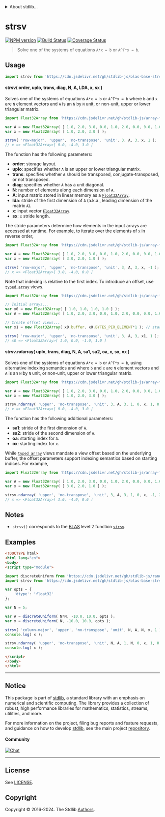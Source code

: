 <!--

@license Apache-2.0

Copyright (c) 2024 The Stdlib Authors.

Licensed under the Apache License, Version 2.0 (the "License");
you may not use this file except in compliance with the License.
You may obtain a copy of the License at

   http://www.apache.org/licenses/LICENSE-2.0

Unless required by applicable law or agreed to in writing, software
distributed under the License is distributed on an "AS IS" BASIS,
WITHOUT WARRANTIES OR CONDITIONS OF ANY KIND, either express or implied.
See the License for the specific language governing permissions and
limitations under the License.

-->


<details>
  <summary>
    About stdlib...
  </summary>
  <p>We believe in a future in which the web is a preferred environment for numerical computation. To help realize this future, we've built stdlib. stdlib is a standard library, with an emphasis on numerical and scientific computation, written in JavaScript (and C) for execution in browsers and in Node.js.</p>
  <p>The library is fully decomposable, being architected in such a way that you can swap out and mix and match APIs and functionality to cater to your exact preferences and use cases.</p>
  <p>When you use stdlib, you can be absolutely certain that you are using the most thorough, rigorous, well-written, studied, documented, tested, measured, and high-quality code out there.</p>
  <p>To join us in bringing numerical computing to the web, get started by checking us out on <a href="https://github.com/stdlib-js/stdlib">GitHub</a>, and please consider <a href="https://opencollective.com/stdlib">financially supporting stdlib</a>. We greatly appreciate your continued support!</p>
</details>

# strsv

[![NPM version][npm-image]][npm-url] [![Build Status][test-image]][test-url] [![Coverage Status][coverage-image]][coverage-url] <!-- [![dependencies][dependencies-image]][dependencies-url] -->

> Solve one of the systems of equations `A*x = b` or `A^T*x = b`.

<section class = "usage">

## Usage

```javascript
import strsv from 'https://cdn.jsdelivr.net/gh/stdlib-js/blas-base-strsv@esm/index.mjs';
```

#### strsv( order, uplo, trans, diag, N, A, LDA, x, sx )

Solves one of the systems of equations `A*x = b` or `A^T*x = b` where `b` and `x` are `N` element vectors and `A` is an `N` by `N` unit, or non-unit, upper or lower triangular matrix.

```javascript
import Float32Array from 'https://cdn.jsdelivr.net/gh/stdlib-js/array-float32@esm/index.mjs';

var A = new Float32Array( [ 1.0, 2.0, 3.0, 0.0, 1.0, 2.0, 0.0, 0.0, 1.0 ] );
var x = new Float32Array( [ 1.0, 2.0, 3.0 ] );

strsv( 'row-major', 'upper', 'no-transpose', 'unit', 3, A, 3, x, 1 );
// x => <Float32Array>[ 0.0, -4.0, 3.0 ]
```

The function has the following parameters:

-   **order**: storage layout.
-   **uplo**: specifies whether `A` is an upper or lower triangular matrix.
-   **trans**: specifies whether `A` should be transposed, conjugate-transposed, or not transposed.
-   **diag**: specifies whether `A` has a unit diagonal.
-   **N**: number of elements along each dimension of `A`.
-   **A**: input matrix stored in linear memory as a [`Float32Array`][mdn-float32array].
-   **lda**: stride of the first dimension of `A` (a.k.a., leading dimension of the matrix `A`).
-   **x**: input vector [`Float32Array`][mdn-float32array].
-   **sx**: `x` stride length.

The stride parameters determine how elements in the input arrays are accessed at runtime. For example, to iterate over the elements of `x` in reverse order,

```javascript
import Float32Array from 'https://cdn.jsdelivr.net/gh/stdlib-js/array-float32@esm/index.mjs';

var A = new Float32Array( [ 1.0, 2.0, 3.0, 0.0, 1.0, 2.0, 0.0, 0.0, 1.0 ] );
var x = new Float32Array( [ 3.0, 2.0, 1.0 ] );

strsv( 'row-major', 'upper', 'no-transpose', 'unit', 3, A, 3, x, -1 );
// x => <Float32Array>[ 3.0, -4.0, 0.0 ]
```

Note that indexing is relative to the first index. To introduce an offset, use [`typed array`][mdn-typed-array] views.

<!-- eslint-disable stdlib/capitalized-comments -->

```javascript
import Float32Array from 'https://cdn.jsdelivr.net/gh/stdlib-js/array-float32@esm/index.mjs';

// Initial arrays...
var x0 = new Float32Array( [ 1.0, 1.0, 1.0, 1.0 ] );
var A = new Float32Array( [ 1.0, 2.0, 3.0, 0.0, 1.0, 2.0, 0.0, 0.0, 1.0 ] );

// Create offset views...
var x1 = new Float32Array( x0.buffer, x0.BYTES_PER_ELEMENT*1 ); // start at 2nd element

strsv( 'row-major', 'upper', 'no-transpose', 'unit', 3, A, 3, x1, 1 );
// x0 => <Float32Array>[ 1.0, 0.0, -1.0, 1.0 ]
```

#### strsv.ndarray( uplo, trans, diag, N, A, sa1, sa2, oa, x, sx, ox )

Solves one of the systems of equations `A*x = b` or `A^T*x = b`, using alternative indexing semantics and where `b` and `x` are `N` element vectors and `A` is an `N` by `N` unit, or non-unit, upper or lower triangular matrix.

```javascript
import Float32Array from 'https://cdn.jsdelivr.net/gh/stdlib-js/array-float32@esm/index.mjs';

var A = new Float32Array( [ 1.0, 2.0, 3.0, 0.0, 1.0, 2.0, 0.0, 0.0, 1.0 ] );
var x = new Float32Array( [ 1.0, 2.0, 3.0 ] );

strsv.ndarray( 'upper', 'no-transpose', 'unit', 3, A, 3, 1, 0, x, 1, 0 );
// x => <Float32Array>[ 0.0, -4.0, 3.0 ]
```

The function has the following additional parameters:

-   **sa1**: stride of the first dimension of `A`.
-   **sa2**: stride of the second dimension of `A`.
-   **oa**: starting index for `A`.
-   **ox**: starting index for `x`.

While [`typed array`][mdn-typed-array] views mandate a view offset based on the underlying buffer, the offset parameters support indexing semantics based on starting indices. For example,

```javascript
import Float32Array from 'https://cdn.jsdelivr.net/gh/stdlib-js/array-float32@esm/index.mjs';

var A = new Float32Array( [ 1.0, 2.0, 3.0, 0.0, 1.0, 2.0, 0.0, 0.0, 1.0 ] );
var x = new Float32Array( [ 3.0, 2.0, 1.0 ] );

strsv.ndarray( 'upper', 'no-transpose', 'unit', 3, A, 3, 1, 0, x, -1, 2 );
// x => <Float32Array>[ 3.0, -4.0, 0.0 ]
```

</section>

<!-- /.usage -->

<section class="notes">

## Notes

-   `strsv()` corresponds to the [BLAS][blas] level 2 function [`strsv`][blas-strsv].

</section>

<!-- /.notes -->

<section class="examples">

## Examples

<!-- eslint no-undef: "error" -->

```html
<!DOCTYPE html>
<html lang="en">
<body>
<script type="module">

import discreteUniform from 'https://cdn.jsdelivr.net/gh/stdlib-js/random-array-discrete-uniform@esm/index.mjs';
import strsv from 'https://cdn.jsdelivr.net/gh/stdlib-js/blas-base-strsv@esm/index.mjs';

var opts = {
    'dtype': 'float32'
};

var N = 5;

var A = discreteUniform( N*N, -10.0, 10.0, opts );
var x = discreteUniform( N, -10.0, 10.0, opts );

strsv( 'column-major', 'upper', 'no-transpose', 'unit', N, A, N, x, 1 );
console.log( x );

strsv.ndarray( 'upper', 'no-transpose', 'unit', N, A, 1, N, 0, x, 1, 0 );
console.log( x );

</script>
</body>
</html>
```

</section>

<!-- /.examples -->

<!-- C interface documentation. -->



<!-- Section for related `stdlib` packages. Do not manually edit this section, as it is automatically populated. -->

<section class="related">

</section>

<!-- /.related -->

<!-- Section for all links. Make sure to keep an empty line after the `section` element and another before the `/section` close. -->


<section class="main-repo" >

* * *

## Notice

This package is part of [stdlib][stdlib], a standard library with an emphasis on numerical and scientific computing. The library provides a collection of robust, high performance libraries for mathematics, statistics, streams, utilities, and more.

For more information on the project, filing bug reports and feature requests, and guidance on how to develop [stdlib][stdlib], see the main project [repository][stdlib].

#### Community

[![Chat][chat-image]][chat-url]

---

## License

See [LICENSE][stdlib-license].


## Copyright

Copyright &copy; 2016-2024. The Stdlib [Authors][stdlib-authors].

</section>

<!-- /.stdlib -->

<!-- Section for all links. Make sure to keep an empty line after the `section` element and another before the `/section` close. -->

<section class="links">

[npm-image]: http://img.shields.io/npm/v/@stdlib/blas-base-strsv.svg
[npm-url]: https://npmjs.org/package/@stdlib/blas-base-strsv

[test-image]: https://github.com/stdlib-js/blas-base-strsv/actions/workflows/test.yml/badge.svg?branch=main
[test-url]: https://github.com/stdlib-js/blas-base-strsv/actions/workflows/test.yml?query=branch:main

[coverage-image]: https://img.shields.io/codecov/c/github/stdlib-js/blas-base-strsv/main.svg
[coverage-url]: https://codecov.io/github/stdlib-js/blas-base-strsv?branch=main

<!--

[dependencies-image]: https://img.shields.io/david/stdlib-js/blas-base-strsv.svg
[dependencies-url]: https://david-dm.org/stdlib-js/blas-base-strsv/main

-->

[chat-image]: https://img.shields.io/gitter/room/stdlib-js/stdlib.svg
[chat-url]: https://app.gitter.im/#/room/#stdlib-js_stdlib:gitter.im

[stdlib]: https://github.com/stdlib-js/stdlib

[stdlib-authors]: https://github.com/stdlib-js/stdlib/graphs/contributors

[umd]: https://github.com/umdjs/umd
[es-module]: https://developer.mozilla.org/en-US/docs/Web/JavaScript/Guide/Modules

[deno-url]: https://github.com/stdlib-js/blas-base-strsv/tree/deno
[deno-readme]: https://github.com/stdlib-js/blas-base-strsv/blob/deno/README.md
[umd-url]: https://github.com/stdlib-js/blas-base-strsv/tree/umd
[umd-readme]: https://github.com/stdlib-js/blas-base-strsv/blob/umd/README.md
[esm-url]: https://github.com/stdlib-js/blas-base-strsv/tree/esm
[esm-readme]: https://github.com/stdlib-js/blas-base-strsv/blob/esm/README.md
[branches-url]: https://github.com/stdlib-js/blas-base-strsv/blob/main/branches.md

[stdlib-license]: https://raw.githubusercontent.com/stdlib-js/blas-base-strsv/main/LICENSE

[blas]: http://www.netlib.org/blas

[blas-strsv]: https://www.netlib.org/lapack/explore-html/dd/dc3/group__trsv_ga9a68aa7057b7b8b6e1eb404144a7b6a1.html#ga9a68aa7057b7b8b6e1eb404144a7b6a1

[mdn-float32array]: https://developer.mozilla.org/en-US/docs/Web/JavaScript/Reference/Global_Objects/Float32Array

[mdn-typed-array]: https://developer.mozilla.org/en-US/docs/Web/JavaScript/Reference/Global_Objects/TypedArray

</section>

<!-- /.links -->
